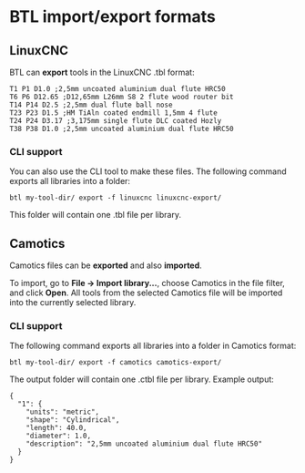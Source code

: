 # BTL import/export formats

## LinuxCNC

BTL can **export** tools in the LinuxCNC .tbl format:

```
T1 P1 D1.0 ;2,5mm uncoated aluminium dual flute HRC50
T6 P6 D12.65 ;D12,65mm L26mm S8 2 flute wood router bit
T14 P14 D2.5 ;2,5mm dual flute ball nose
T23 P23 D1.5 ;HM TiAln coated endmill 1,5mm 4 flute
T24 P24 D3.17 ;3,175mm single flute DLC coated Hozly
T38 P38 D1.0 ;2,5mm uncoated aluminium dual flute HRC50
```

### CLI support

You can also use the CLI tool to make these files.
The following command exports all libraries into a folder:

```
btl my-tool-dir/ export -f linuxcnc linuxcnc-export/
```

This folder will contain one .tbl file per library.


## Camotics

Camotics files can be **exported** and also **imported**.

To import, go to **File -> Import library...**, choose Camotics in the file
filter, and click **Open**. All tools from the selected Camotics file will
be imported into the currently selected library.

### CLI support

The following command exports all libraries into a folder
in Camotics format:

```
btl my-tool-dir/ export -f camotics camotics-export/
```

The output folder will contain one .ctbl file per library.
Example output:

```
{
  "1": {
    "units": "metric",
    "shape": "Cylindrical",
    "length": 40.0,
    "diameter": 1.0,
    "description": "2,5mm uncoated aluminium dual flute HRC50"
  }
}
```
